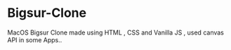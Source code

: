 # Bigsur-Clone

MacOS Bigsur Clone made using HTML , CSS and Vanilla JS , used canvas API in some Apps..
